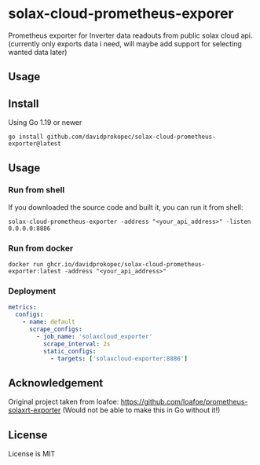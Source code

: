 # solax-cloud-prometheus-exporer

Prometheus exporter for Inverter data readouts from public solax cloud api. (currently only exports data i need, will maybe add support for selecting wanted data later)

## Usage


## Install

Using Go 1.19 or newer

```shell
go install github.com/davidprokopec/solax-cloud-prometheus-exporter@latest
```

## Usage

### Run from shell

If you downloaded the source code and built it, you can run it from shell:

```shell
solax-cloud-prometheus-exporter -address "<your_api_address>" -listen 0.0.0.0:8886
```

### Run from docker

```shell
docker run ghcr.io/davidprokopec/solax-cloud-prometheus-exporter:latest -address "<your_api_address>"
```

### Deployment

```prometheus.yml
metrics:
  configs:
    - name: default
      scrape_configs:
        - job_name: 'solaxcloud_exporter'
          scrape_interval: 2s
          static_configs:
            - targets: ['solaxcloud-exporter:8886']
```


## Acknowledgement

Original project taken from loafoe: https://github.com/loafoe/prometheus-solaxrt-exporter (Would not be able to make this in Go without it!)

## License

License is MIT
